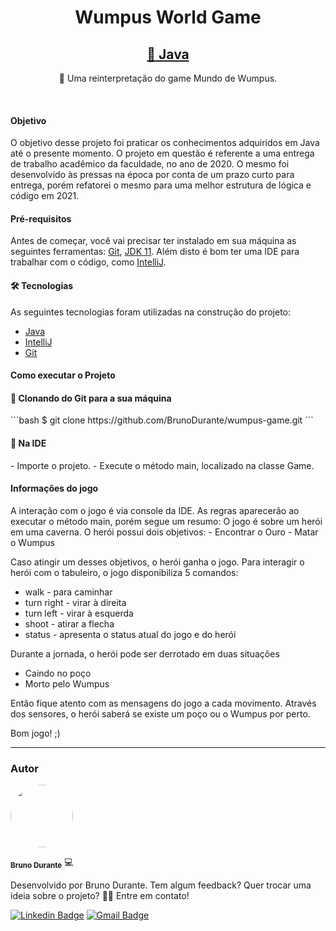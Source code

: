 <h1 align="center">Wumpus World Game</h1>
<h2 align="center">
    <a href="https://www.java.com/pt-BR/">🔗 Java</a>
</h2>
<p align="center">🚀 Uma reinterpretação do game Mundo de Wumpus.</p>
<br>
<h4>
Objetivo
</h4>
O objetivo desse projeto foi praticar os conhecimentos adquiridos em Java até o presente momento.
O projeto em questão é referente a uma entrega de trabalho acadêmico da faculdade, no ano de 2020. O mesmo foi desenvolvido às pressas na época por conta de um prazo curto para entrega, porém refatorei o mesmo para uma melhor estrutura de lógica e código em 2021.
<h4>
Pré-requisitos
</h4>

Antes de começar, você vai precisar ter instalado em sua máquina as seguintes ferramentas:
[Git](https://git-scm.com), [JDK 11](https://www.oracle.com/br/java/technologies/javase-jdk11-downloads.html). 
Além disto é bom ter uma IDE para trabalhar com o código, como [IntelliJ](https://www.jetbrains.com/pt-br/idea/).

<h4>
🛠 Tecnologias
</h4>

As seguintes tecnologias foram utilizadas na construção do projeto:
- [Java](https://www.java.com/pt-BR/)
- [IntelliJ](https://www.jetbrains.com/pt-br/idea/)
- [Git](https://git-scm.com)

<h4>
Como executar o Projeto
</h4>

<h4>
🎲 Clonando do Git para a sua máquina
</h4>
```bash
$ git clone https://github.com/BrunoDurante/wumpus-game.git
```
<h4>
🎲 Na IDE
</h4>
- Importe o projeto.
- Execute o método main, localizado na classe Game.

<h4>
Informações do jogo
</h4>
A interação com o jogo é via console da IDE. 
As regras aparecerão ao executar o método main, porém segue um resumo:
O jogo é sobre um herói em uma caverna. O herói possui dois objetivos: 
- Encontrar o Ouro
- Matar o Wumpus

Caso atingir um desses objetivos, o herói ganha o jogo.
Para interagir o herói com o tabuleiro, o jogo disponibiliza 5 comandos: 
- walk - para caminhar
- turn right - virar à direita
- turn left - virar à esquerda
- shoot - atirar a flecha
- status - apresenta o status atual do jogo e do herói

Durante a jornada, o herói pode ser derrotado em duas situações
- Caindo no poço
- Morto pelo Wumpus

Então fique atento com as mensagens do jogo a cada movimento. Através dos sensores, o herói saberá se existe um poço ou o Wumpus por perto.

Bom jogo! ;)

----------------------
### Autor


 <img style="border-radius: 50%;" src="https://avatars.githubusercontent.com/u/37076921?v=4" width="100px;" alt=""/>

 <sub><b>Bruno Durante</b></sub> 💻

Desenvolvido por Bruno Durante.
Tem algum feedback? Quer trocar uma ideia sobre o projeto?
👋🏽 Entre em contato!

[![Linkedin Badge](https://img.shields.io/badge/-Bruno-blue?style=flat-square&logo=Linkedin&logoColor=white&link=https://www.linkedin.com/in/brunodurante/)](https://www.linkedin.com/in/brunodurante/) 
[![Gmail Badge](https://img.shields.io/badge/-brunodurantec@gmail.com-c14438?style=flat-square&logo=Gmail&logoColor=white&link=mailto:brunodurantec@gmail.com)](mailto:brunodurantec@gmail.com)

